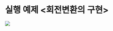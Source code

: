 # 실행 예제 <회전변환의 구현>

<img src="https://file.notion.so/f/f/330690da-2da5-4b3a-b810-241e70325c82/2bb8a623-a729-4c34-9059-4eea626de69d/4-4c.gif?table=block&id=1849a5ab-333c-8024-a94d-f02b76b01b98&spaceId=330690da-2da5-4b3a-b810-241e70325c82&expirationTimestamp=1737900000000&signature=yJiZMvqgxK_pJJN-08kV6OJl5cGEonG7qLFZig-wfiM">
